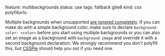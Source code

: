 feature: multibackgrounds
status: use
tags: fallback gtie8
kind: css
polyfillurls:

Multiple backgrounds when unsupported [are ignored completely](http://snook.ca/archives/html_and_css/multiple-bg-css-gradients). If you can make do with a simple background color, make sure to declare `background-color: <color>` before you start using multiple backgrounds or you can also set an image as a background with `background-image` and override it with a second  background declaration. We strongly recommend you don't polyfill this, but [CSSPie](http://css3pie.com/) should help you out if you need one.

